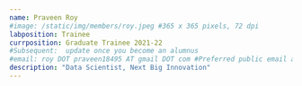 ```yaml
---
name: Praveen Roy
#image: /static/img/members/roy.jpeg #365 x 365 pixels, 72 dpi
labposition: Trainee
currposition: Graduate Trainee 2021-22
#Subsequent:  update once you become an alumnus
#email: roy DOT praveen18495 AT gmail DOT com #Preferred public email address
description: "Data Scientist, Next Big Innovation"
---
```

